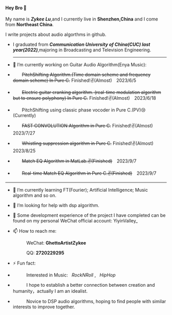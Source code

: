 #### Hey Bro 👋 
My name is ***Zykee Lu***,and I currently live in **Shenzhen,China** and I come from **Northeast China**.

I write projects about audio algorthms in github.

- I graduated from ***Communication University of China(CUC) last year(2022)***,majoring in Broadcasting and Television Engineering.
  ************************************************************************************************************************************

- 🔭 I’m currently working on Guitar Audio Algorithm(Enya Music):
- &emsp;&emsp;~~PitchShifting Algorithm.(Time domain scheme and frequency domain scheme) In Pure C.~~  Finished!✌(Almost)&emsp;2023/6/5
- &emsp;&emsp;~~Electric guitar cranking algorithm. (real-time modulation algorithm but to ensure polyphony) In Pure C.~~  Finished!✌(Almost)&emsp;2023/6/18
- &emsp;&emsp;PitchShifting using classic phase vocoder in Pure C.(PV)😢(Currently)
- &emsp;&emsp;~~FAST CONVOLUTION Algorithm in Pure C.~~ Finished!✌(Almost)&emsp;2023/7/27
- &emsp;&emsp;~~Whistling suppression algorithm in Pure C.~~ Finished!✌(Almost)&emsp;2023/8/25
- &emsp;&emsp;~~Match EQ Algorithm in MatLab.✌(Finished)~~&emsp;2023/9/7
- &emsp;&emsp;~~Real-time Match EQ Algorithm in Pure C.✌(Finished)~~&emsp;2023/9/7
************************************************************************************************************************************

- 🌱 I’m currently learning FT(Fourier); Artificial Intelligence; Music algorithm and so on.

- 🤔 I’m looking for help with dsp algorithm.

- 💬 Some development experience of the project I have completed can be found on my personal WeChat official account: YiyinValley_

- 📫 How to reach me:
  
  &emsp;&emsp;&emsp;WeChat:  **GhettoArtistZykee**
  
  &emsp;&emsp;&emsp;QQ:   **2720229295**

  
- ⚡ Fun fact: 
-  &emsp;&emsp;&emsp;Interested in Music: &nbsp; *RockNRoll*    , &nbsp; *HipHop*    
-  &emsp;&emsp;&emsp;I hope to establish a better connection between creation and humanity，actually I am an idealist.
-  &emsp;&emsp;&emsp;Novice to DSP audio algorithms, hoping to find people with similar interests to improve together.

